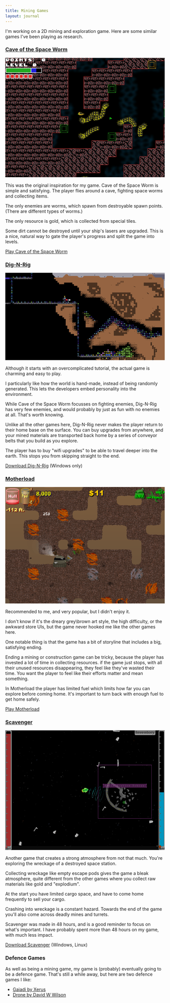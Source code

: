 ```yaml
---
title: Mining Games
layout: journal
---
```

I'm working on a 2D mining and exploration game. Here are some similar games I've been playing as research.

### [Cave of the Space Worm](http://www.drewhitchcock.com/g/caves.html)

![](/journal/images/2014-02-27-caves-of-the-space-worm.png)

This was the original inspiration for my game. Cave of the Space Worm is simple and satisfying. The player flies around a cave, fighting space worms and collecting items.

The only enemies are worms, which spawn from destroyable spawn points. (There are different types of worms.)

The only resource is gold, which is collected from special tiles.

Some dirt cannot be destroyed until your ship's lasers are upgraded. This is a nice, natural way to gate the player's progress and split the game into levels.

[Play Cave of the Space Worm](http://www.drewhitchcock.com/g/caves.html)

### [Dig-N-Rig](https://games.digipen.edu/games/dig-n-rig)

![](/journal/images/2014-02-27-dig-n-rig.png)

Although it starts with an overcomplicated tutorial, the actual game is charming and easy to play.

I particularly like how the world is hand-made, instead of being randomly generated. This lets the developers embed personality into the environment.

While Cave of the Space Worm focusses on fighting enemies, Dig-N-Rig has very few enemies, and would probably by just as fun with no enemies at all. That's worth knowing.

Unlike all the other games here, Dig-N-Rig never makes the player return to their home base on the surface. You can buy upgrades from anywhere, and your mined materials are transported back home by a series of conveyor belts that you build as you explore.

The player has to buy "wifi upgrades" to be able to travel deeper into the earth. This stops you from skipping straight to the end.

[Download Dig-N-Rig](https://games.digipen.edu/games/dig-n-rig) (Windows only)

### [Motherload](http://www.xgenstudios.com/game.php?keyword=motherload)

![](/journal/images/2014-02-27-motherload.png)

Recommended to me, and very popular, but I didn't enjoy it. 

I don't know if it's the dreary grey\brown art style, the high difficulty, or the awkward store UIs, but the game never hooked me like the other games here.

One notable thing is that the game has a bit of storyline that includes a big, satisfying ending.

Ending a mining or construction game can be tricky, because the player has invested a lot of time in collecting resources. if the game just stops, with all their unused resources disappearing, they feel like they've wasted their time. You want the player to feel like their efforts matter and mean something.

In Motherload the player has limited fuel which limits how far you can explore before coming home. It's important to turn back with enough fuel to get home safely.

[Play Motherload](http://www.xgenstudios.com/game.php?keyword=motherload)

### [Scavenger](http://www.ludumdare.com/compo/ludum-dare-16/?uid=150)

![](/journal/images/2014-02-27-scavenger.png)

Another game that creates a strong atmosphere from not that much. You're exploring the wreckage of a destroyed space station.

Collecting wreckage like empty escape pods gives the game a bleak atmosphere, quite different from the other games where you collect raw materials like gold and "explodium".

At the start you have limited cargo space, and have to come home frequently to sell your cargo.

Crashing into wreckage is a constant hazard. Towards the end of the game you'll also come across deadly mines and turrets.

Scavenger was made in 48 hours, and is a good reminder to focus on what's important. I have probably spent more than 48 hours on my game, with much less impact.

[Download Scavenger](http://www.ludumdare.com/compo/ludum-dare-16/?uid=150) (Windows, Linux)

### Defence Games

As well as being a mining game, my game is (probably) eventually going to be a defence game. That's still a while away, but here are two defence games I like:

* [Gaiadi by Xerus](http://www.ludumdare.com/compo/ludum-dare-17/?uid=2037)
* [Drone by David W Wilson](http://dwwilson.info/?page_id=14)
